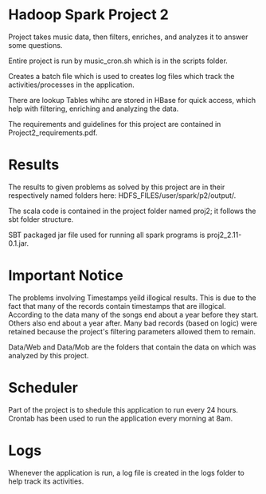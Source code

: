# Hadoop Spark Project 2

Project takes music data, then filters, enriches, and analyzes it to answer some questions.

Entire project is run by music_cron.sh which is in the scripts folder.

Creates a batch file which is used to creates log files which track the activities/processes in the application.

There are lookup Tables whihc are stored in HBase for quick access, which help with filtering, enriching and analyzing the data.

The requirements and guidelines for this project are contained in Project2_requirements.pdf.

# Results

The results to given problems as solved by this project are in their respectively named folders here: HDFS_FILES/user/spark/p2/output/.

The scala code is contained in the project folder named proj2; it follows the sbt folder structure.

SBT packaged jar file used for running all spark programs is proj2_2.11-0.1.jar.

# Important Notice
The problems involving Timestamps yeild illogical results.
This is due to the fact that many of the records contain timestamps that are illogical.
According to the data many of the songs end about a year before they start. Others also end about a year after.
Many bad records (based on logic) were retained because the project's filtering parameters allowed them to remain.

Data/Web and Data/Mob are the folders that contain the data on which was analyzed by this project.

# Scheduler
Part of the project is to shedule this application to run every 24 hours.
Crontab has been used to run the application every morning at 8am.

# Logs
Whenever the application is run, a log file is created in the logs folder to help track its activities.
